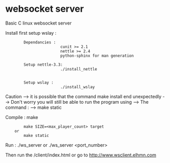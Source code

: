 # websocket server
Basic C linux websocket server

Install first setup wslay :

			Dependancies :
							cunit >= 2.1
							nettle >= 2.4
							python-sphinx for man generation

			Setup nettle-3.3:
							./install_nettle


			Setup wslay :
							./install_wslay

Caution --> it is possible that the command make install end unexpectedly
--> Don't worry you will still be able to run the program using
--> The command :
-->					make static

Compile :
			make

			make SIZE=<max_player_count> target
		or
			make static

Run :
			./ws_server
		or
			./ws_server <port_number>


Then run the /client/index.html or go to http://www.wsclient.elhmn.com
